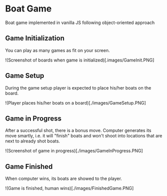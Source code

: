 # Boat Game

Boat game implemented in vanilla JS following object-oriented approach

## Game Initialization

You can play as many games as fit on your screen.

!(Screenshot of boards when game is initialized)[.images/GameInit.PNG]

## Game Setup

During the game setup player is expected to place his/her boats on the board.

!(Player places his/her boats on a board)[./images/GameSetup.PNG]

## Game in Progress

After a successful shot, there is a bonus move. Computer generates its move smartly, i.e. it will "finish" boats and won't shoot into locations that are next to already shot boats.

!(Screenshot of game in progress)[./images/GameInProgress.PNG]

## Game Finished

When computer wins, its boats are showed to the player.

!(Game is finished, human wins)[./images/FinishedGame.PNG]

